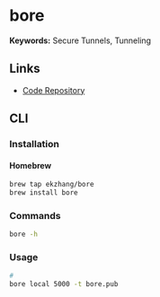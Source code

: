 # bore

**Keywords:** Secure Tunnels, Tunneling

## Links

- [Code Repository](https://github.com/ekzhang/bore)

## CLI

### Installation

#### Homebrew

```sh
brew tap ekzhang/bore
brew install bore
```

### Commands

```sh
bore -h
```

### Usage

```sh
#
bore local 5000 -t bore.pub
```
